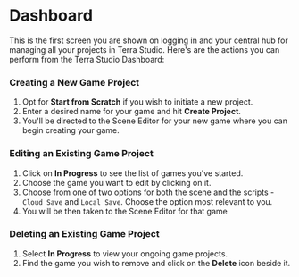 # Dashboard

This is the first screen you are shown on logging in and your central hub for managing all your projects in Terra Studio. Here's are the actions you can perform from the Terra Studio Dashboard:&#x20;

### Creating a New Game Project

1. Opt for **Start from Scratch** if you wish to initiate a new project.
2. Enter a desired name for your game and hit **Create Project**.
3. You'll be directed to the Scene Editor  for your new game where you can begin creating your game.

### Editing an Existing Game Project

1. Click on **In Progress** to see the list of games you've started.
2. Choose the game you want to edit by clicking on it.
3. Choose from one of two options for both the scene and the scripts - `Cloud Save` and `Local Save`.  Choose the option most relevant to you.&#x20;
4. You will be then taken to the Scene Editor for that game

### Deleting an Existing Game Project

1. Select **In Progress** to view your ongoing game projects.
2. Find the game you wish to remove and click on the **Delete** icon beside it.



